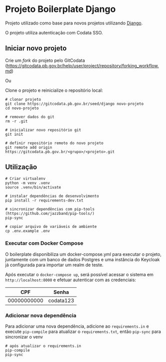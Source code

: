 # Projeto Boilerplate Django

Projeto utilizado como base para novos projetos utilizando [Django](https://djangoproject.com).

O projeto utiliza autenticação com Codata SSO.

## Iniciar novo projeto

Crie um *fork* do projeto pelo GitCodata (https://gitcodata.pb.gov.br/help/user/project/repository/forking_workflow.md)

Ou

Clone o projeto e reinicialize o repositório local:

```shell
# clonar projeto
git clone https://gitcodata.pb.gov.br/seed/django novo-projeto
cd novo-projeto

# remover dados do git
rm -r .git

# inicializar novo repositório git
git init

# definir repositório remoto do novo projeto
git remote add origin https://gitcodata.pb.gov.br/<grupo>/<projeto>.git
```

## Utilização

```shell
# Criar virtualenv
python -m venv .venv
source .venv/bin/activate

# instalar dependências de desenvolvimento
pip install -r requirements-dev.txt

# sincronizar dependências com pip-tools (https://github.com/jazzband/pip-tools/)
pip-sync

# copiar arquivo de variáveis de ambiente
cp .env.example .env
```

### Executar com Docker Compose

O boilerplate disponibiliza um docker-compose.yml para executar o projeto,
juntamente com um banco de dados Postgres e uma instância do Keycloak já
configurada para importar um realm de teste.

Após executar o `docker-compose up`, será possível acessar o sistema em
`http://localhost:8000` e efetuar autenticar com as credenciais:

| CPF         | Senha     |
|-------------|-----------|
| 00000000000 | codata123 |


### Adicionar nova dependência

Para adicionar uma nova dependência, adicione ao `requirements.in` e execute `pip-compile` para atualizar o
`requirements.txt`, então `pip-sync` para sincronizar o venv

```shell
# após atualizar o requirements.in
pip-compile
pip-sync
```